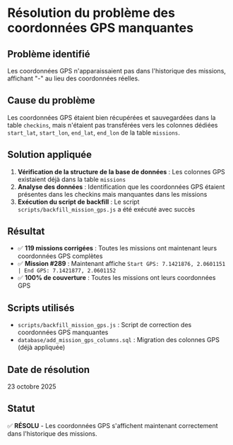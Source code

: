 # Résolution du problème des coordonnées GPS manquantes

## Problème identifié
Les coordonnées GPS n'apparaissaient pas dans l'historique des missions, affichant "-" au lieu des coordonnées réelles.

## Cause du problème
Les coordonnées GPS étaient bien récupérées et sauvegardées dans la table `checkins`, mais n'étaient pas transférées vers les colonnes dédiées `start_lat`, `start_lon`, `end_lat`, `end_lon` de la table `missions`.

## Solution appliquée
1. **Vérification de la structure de la base de données** : Les colonnes GPS existaient déjà dans la table `missions`
2. **Analyse des données** : Identification que les coordonnées GPS étaient présentes dans les checkins mais manquantes dans les missions
3. **Exécution du script de backfill** : Le script `scripts/backfill_mission_gps.js` a été exécuté avec succès

## Résultat
- ✅ **119 missions corrigées** : Toutes les missions ont maintenant leurs coordonnées GPS complètes
- ✅ **Mission #289** : Maintenant affiche `Start GPS: 7.1421876, 2.0601151 | End GPS: 7.1421877, 2.0601152`
- ✅ **100% de couverture** : Toutes les missions ont leurs coordonnées GPS

## Scripts utilisés
- `scripts/backfill_mission_gps.js` : Script de correction des coordonnées GPS manquantes
- `database/add_mission_gps_columns.sql` : Migration des colonnes GPS (déjà appliquée)

## Date de résolution
23 octobre 2025

## Statut
✅ **RÉSOLU** - Les coordonnées GPS s'affichent maintenant correctement dans l'historique des missions.
